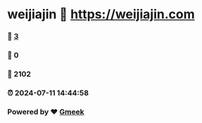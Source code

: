 # weijiajin :link: https://weijiajin.com 
### :page_facing_up: [3](https://weijiajin.com/tag.html) 
### :speech_balloon: 0 
### :hibiscus: 2102 
### :alarm_clock: 2024-07-11 14:44:58 
### Powered by :heart: [Gmeek](https://github.com/Meekdai/Gmeek)
